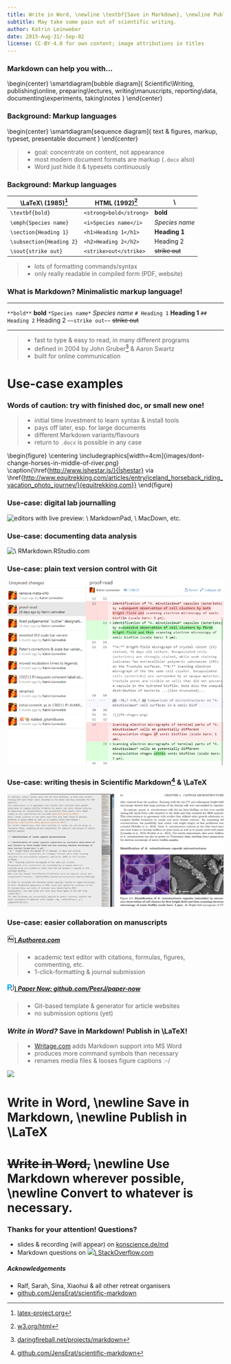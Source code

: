 ```yaml
---
title: Write in Word, \newline \textbf{Save in Markdown}, \newline Publish in \LaTeX
subtitle: May take some pain out of scientific writing.
author: Katrin Leinweber
date: 2015-Aug-31/-Sep-02
license: CC-BY-4.0 for own content; image attributions in titles
---
```



### Markdown can help you with...

\begin{center}
    \smartdiagram[bubble diagram]{
        Scientific\\Writing,
            publishing\\online,
            preparing\\lectures,
            writing\\manuscripts,
            reporting\\data,
            documenting\\experiments,
            taking\\notes
        }
\end{center}


### Background: Markup languages

\begin{center}
    \smartdiagram[sequence diagram]{
        text \& figures,
        markup,
        typeset,
        presentable document
        }
\end{center}

> - goal: concentrate on content, not appearance
> - most modern document formats are markup (`.docx` also)
> - Word just hide it & typesets continuously


### Background: Markup languages

\LaTeX\ (1985)[^latex]       | HTML (1992)[^html]     | \ 
-----------------------------|------------------------|---
`\textbf{bold}`              | `<strong>bold</strong>`| **bold**
`\emph{Species name}`        | `<i>Species name</i>`  | *Species name*
`\section{Heading 1}`        | `<h1>Heading 1</h1>`   | **Heading 1**
`\subsection{Heading 2}`     | `<h2>Heading 2</h2>`   | Heading 2
`\sout{strike out}`          | `<strike>out</strike>` | ~~strike out~~

> - lots of formatting commands/syntax
> - only really readable in compiled form (PDF, website)

[^latex]: [latex-project.org](http://latex-project.org/)
[^html]: [w3.org/html](http://www.w3.org/html/)


### What is Markdown? Minimalistic markup language!

---               ---
`**bold**`        **bold**
`*Species name*`  *Species name*
`# Heading 1`     **Heading 1** 
`## Heading 2`    Heading 2
`~~strike out~~`  ~~strike out~~
---               ---

> - fast to type & easy to read, in many different programs
> - defined in 2004 by John Gruber[^df] & Aaron Swartz
> - built for online communication

[^df]: [daringfireball.net/projects/markdown](https://daringfireball.net/projects/markdown/syntax)



# Use-case examples


### Words of caution: try with finished doc, or small new one!

> - initial time investment to learn syntax & install tools
> - pays off later, esp. for large documents
> - different Markdown variants/flavours
> - return to `.docx` is possible in any case

\begin{figure}
  \centering
  \includegraphics[width=4cm]{images/dont-change-horses-in-middle-of-river.png}
  \caption{\href{http://www.ishestar.is/}{Íshestar} via \href{http://www.equitrekking.com/articles/entry/iceland_horseback_riding_vacation_photo_journey/}{equitrekking.com}}
\end{figure}


### Use-case: digital lab journalling

![editors with live preview:
[![](images/markdownpad.png)\ MarkdownPad](https://markdownpad.com/),
[![](images/macdown.png)\ MacDown](http://macdown.uranusjr.com/), etc.
](images/lab-journal.png)


### Use-case: documenting data analysis

![
[![](images/rstudio.png)\ RMarkdown.RStudio.com
](https://rmarkdown.rstudio.com/)
](images/rmarkdown.jpg)


### Use-case: plain text version control with Git

![30min intro at [konscience.de/git](http://www.konscience.de/2015/04/ksl002-digital-lab-journalling-with-git/)](images/file-changes-in-GitHub.png)


### Use-case: writing thesis in Scientific Markdown[^SMJE] & \LaTeX

![toolset for citations, table & figure captions, formulas, footnotes, etc.](images\scientific-markdown.png)

[^SMJE]: [github.com/JensErat/scientific-markdown](https://github.com/JensErat/scientific-markdown/master/presentation.pdf)


### Use-case: easier collaboration on manuscripts

##### [![](images/authorea-fav.png)\ Authorea.com](https://authorea.com/)

> - academic text editor with citations, formulas, figures, commenting, etc.
> - 1-click-formatting & journal submission

##### [![](images/peerj.png)\ Paper Now: github.com/PeerJ/paper-now](https://github.com/PeerJ/paper-now)

> - Git-based template & generator for article websites
> - no submission options (yet)


### *Write in Word?* Save in Markdown! Publish in \LaTeX!

> - [Writage.com](http://www.writage.com/) adds Markdown support into MS Word
> - produces more command symbols than necessary
> - renames media files & looses figure captions :-/

![](images/writage)



# Write in Word, \newline Save in Markdown, \newline Publish in \LaTeX



# ~~Write in Word,~~ \newline Use Markdown wherever possible, \newline Convert to whatever is necessary.



### Thanks for your attention! Questions?

- slides & recording (will appear) on [konscience.de/md](http://www.konscience.de/md)
- Markdown questions on [![](images/stackoverflow)\ StackOverflow.com](https://stackoverflow.com/questions/tagged/markdown)

##### Acknowledgements

- Ralf, Sarah, Sina, Xiaohui & all other retreat organisers
- [github.com/JensErat/scientific-markdown](https://github.com/JensErat/scientific-markdown)
